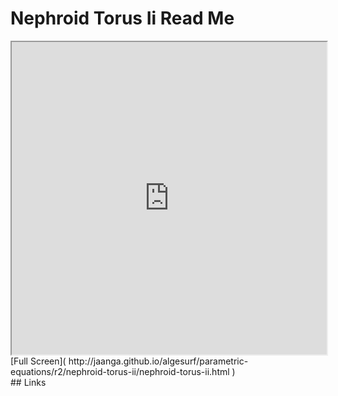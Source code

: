 Nephroid Torus Ii Read Me
===

<iframe src='http://jaanga.github.io/algesurf/parametric-equations/r2/nephroid-torus-ii/nephroid-torus-ii.html' width=100% height=500px >
There is an `iframe` here. It is not visible when viewed on github.com/algesurf. To view, please see 'Project Links' below.
</iframe>
[Full Screen]( http://jaanga.github.io/algesurf/parametric-equations/r2/nephroid-torus-ii/nephroid-torus-ii.html )
<br>
## Links 
<http://www.3d-meier.de/tut3/Seite143.html>  
